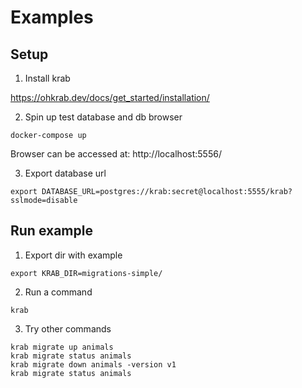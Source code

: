 # Examples

## Setup

1. Install krab

https://ohkrab.dev/docs/get_started/installation/

2. Spin up test database and db browser

```
docker-compose up
```

Browser can be accessed at: http://localhost:5556/

3. Export database url

```
export DATABASE_URL=postgres://krab:secret@localhost:5555/krab?sslmode=disable
```

## Run example

1. Export dir with example

```
export KRAB_DIR=migrations-simple/
```

2. Run a command

```
krab
```

3. Try other commands

```
krab migrate up animals
krab migrate status animals
krab migrate down animals -version v1
krab migrate status animals
```
